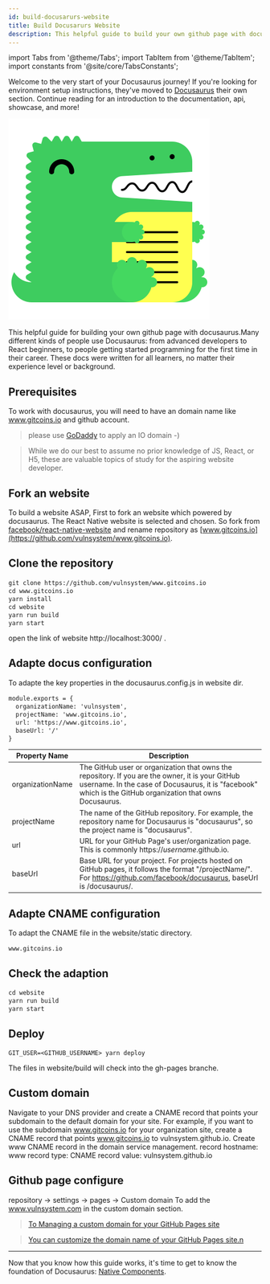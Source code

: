 ```yaml
---
id: build-docusarurs-website
title: Build Docusarurs Website
description: This helpful guide to build your own github page with docusaurus.
---
```


import Tabs from '@theme/Tabs'; import TabItem from '@theme/TabItem'; import constants from '@site/core/TabsConstants';

<div className="content-banner">
  <p>
    Welcome to the very start of your Docusaurus journey! If you're looking for environment setup instructions, they've moved to <a href="https://docusaurus.io">Docusaurus</a> their own section. Continue reading for an introduction to the documentation, api, showcase, and more!
  </p>
  <img className="content-banner-img" src="/docs/assets/Docusaurus/docusaurus.svg" alt=" " />
</div>

This helpful guide for building your own github page with docusaurus.Many different kinds of people use Docusaurus: from advanced developers to React beginners, to people getting started programming for the first time in their career. These docs were written for all learners, no matter their experience level or background.

## Prerequisites

To work with docusaurus, you will need to have an domain name like www.gitcoins.io and github account.

> please use [GoDaddy](https://sg.godaddy.com/) to apply an IO domain -)

> While we do our best to assume no prior knowledge of JS, React, or H5, these are valuable topics of study for the aspiring website developer.

## Fork an website

To build a website ASAP, First to fork an website which powered by docusaurus. The React Native website is selected and chosen. So fork from [facebook/react-native-website](https://github.com/facebook/react-native-website) and rename repository as [www.gitcoins.io](https://github.com/vulnsystem/www.gitcoins.io).

## Clone the repository

```
git clone https://github.com/vulnsystem/www.gitcoins.io
cd www.gitcoins.io
yarn install
cd website
yarn run build
yarn start
```

open the link of website http://localhost:3000/ .

## Adapte docus configuration

To adapte the key properties in the docusaurus.config.js in website dir.

```
module.exports = {
  organizationName: 'vulnsystem',
  projectName: 'www.gitcoins.io',
  url: 'https://www.gitcoins.io',
  baseUrl: '/'
}
```

| Property Name    | Description                                                                                                                                                                                                    |
| ---------------- | -------------------------------------------------------------------------------------------------------------------------------------------------------------------------------------------------------------- |
| organizationName | The GitHub user or organization that owns the repository. If you are the owner, it is your GitHub username. In the case of Docusaurus, it is "facebook" which is the GitHub organization that owns Docusaurus. |
| projectName      | The name of the GitHub repository. For example, the repository name for Docusaurus is "docusaurus", so the project name is "docusaurus".                                                                       |
| url              | URL for your GitHub Page's user/organization page. This is commonly https://_username_.github.io.                                                                                                              |
| baseUrl          | Base URL for your project. For projects hosted on GitHub pages, it follows the format "/projectName/". For https://github.com/facebook/docusaurus, baseUrl is /docusaurus/.                                    |

## Adapte CNAME configuration

To adapt the CNAME file in the website/static directory.

```
www.gitcoins.io
```

## Check the adaption

```
cd website
yarn run build
yarn start
```

## Deploy

```
GIT_USER=<GITHUB_USERNAME> yarn deploy
```

The files in website/build will check into the gh-pages branche.

## Custom domain

Navigate to your DNS provider and create a CNAME record that points your subdomain to the default domain for your site. For example, if you want to use the subdomain www.gitcoins.io for your organization site, create a CNAME record that points www.gitcoins.io to vulnsystem.github.io.
Create www CNAME record in the domain service management.
record hostname: www
record type: CNAME
record value: vulnsystem.github.io

## Github page configure

repository -> settings -> pages -> Custom domain
To add the www.vulnsystem.com in the custom domain section.

> [To Managing a custom domain for your GitHub Pages site](https://docs.github.com/en/pages/configuring-a-custom-domain-for-your-github-pages-site/managing-a-custom-domain-for-your-github-pages-site)

> [You can customize the domain name of your GitHub Pages site.n](https://docs.github.com/en/pages/configuring-a-custom-domain-for-your-github-pages-site)

---

Now that you know how this guide works, it's time to get to know the foundation of Docusaurus: [Native Components](intro-react-native-components.md).
